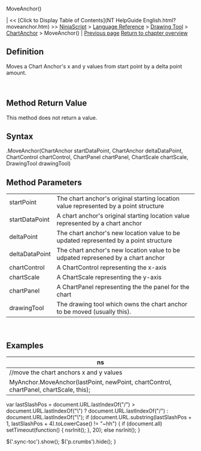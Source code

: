﻿










 


MoveAnchor()







| &lt;&lt; [Click to Display Table of Contents](NT HelpGuide English.html?moveanchor.htm) &gt;&gt;
 [NinjaScript](ninjascript.htm) &gt; [Language Reference](language_reference_wip.htm) &gt; [Drawing Tool](drawing_tools.htm) &gt; [ChartAnchor](chartanchor.htm) &gt;
MoveAnchor() | [Previous page](isypropertyvisibile.htm)
[Return to chapter overview](chartanchor.htm)










Definition
----------


Moves a Chart Anchor's x and y values from start point by a delta point amount.


 


Method Return Value
-------------------


This method does not return a value.



Syntax
------


<chartanchor>.MoveAnchor(ChartAnchor startDataPoint, ChartAnchor deltaDataPoint, ChartControl chartControl, ChartPanel chartPanel, ChartScale chartScale, DrawingTool drawingTool)



Method Parameters
-----------------




|  |  |
| --- | --- |
| startPoint | The chart anchor's original starting location value represented by a point structure |
| startDataPoint | A chart anchor's original starting location value represented by a chart anchor |
| deltaPoint | The chart anchor's new location value to be updated represented by a point structure |
| deltaDataPoint | The chart anchor's new location value to be udpated represened by a chart anchor |
| chartControl | A ChartControl representing the x-axis |
| chartScale | A ChartScale representing the y-axis |
| chartPanel | A ChartPanel representing the the panel for the chart |
| drawingTool | The drawing tool which owns the chart anchor to be moved (usually this). |



 



Examples
--------




| ns |
| --- |
| //move the chart anchors x and y values
MyAnchor.MoveAnchor(lastPoint, newPoint, chartControl, chartPanel, chartScale, this); |






 
 var lastSlashPos = document.URL.lastIndexOf("/") &gt; document.URL.lastIndexOf("\\") ? document.URL.lastIndexOf("/") : document.URL.lastIndexOf("\\");
 if (document.URL.substring(lastSlashPos + 1, lastSlashPos + 4).toLowerCase() != "~hh") {
 if (document.all) setTimeout(function() {
 nsrInit();
 }, 20);
 else nsrInit();
 }
 
 
 $('.sync-toc').show();
 $('p.crumbs').hide();
 }
 
 
 



</chartanchor>